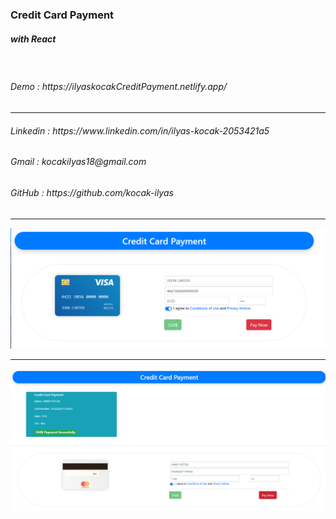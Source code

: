 <h3> Credit Card Payment </h3>
<h5>with React</h5>
<br/>
<h6>Demo                : https://ilyaskocakCreditPayment.netlify.app/ </h6>
<hr/>
<h6>Linkedin            : https://www.linkedin.com/in/ilyas-kocak-2053421a5</h6>
<h6>Gmail               : kocakilyas18@gmail.com </h6>
<h6>GitHub              : https://github.com/kocak-ilyas</h6>
<hr/>
<img src="./src/image/visaCard.png" alt="website_image"/>
<hr/>
<img src="./src/image/paymentSuccesfuly.png" alt="website_image2"/>
